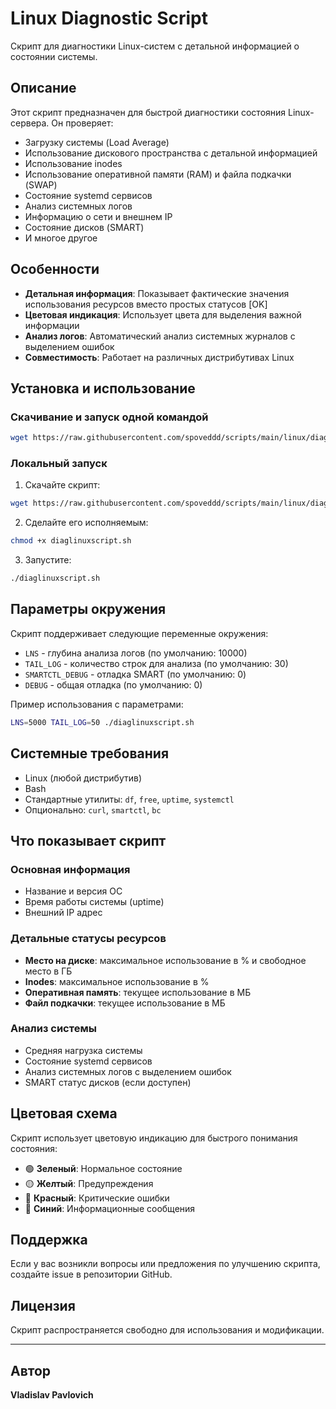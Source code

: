 # Linux Diagnostic Script

Скрипт для диагностики Linux-систем с детальной информацией о состоянии системы.

## Описание

Этот скрипт предназначен для быстрой диагностики состояния Linux-сервера. Он проверяет:

- Загрузку системы (Load Average)
- Использование дискового пространства с детальной информацией
- Использование inodes
- Использование оперативной памяти (RAM) и файла подкачки (SWAP)
- Состояние systemd сервисов
- Анализ системных логов
- Информацию о сети и внешнем IP
- Состояние дисков (SMART)
- И многое другое

## Особенности

- **Детальная информация**: Показывает фактические значения использования ресурсов вместо простых статусов [OK]
- **Цветовая индикация**: Использует цвета для выделения важной информации
- **Анализ логов**: Автоматический анализ системных журналов с выделением ошибок
- **Совместимость**: Работает на различных дистрибутивах Linux

## Установка и использование

### Скачивание и запуск одной командой

```bash
wget https://raw.githubusercontent.com/spoveddd/scripts/main/linux/diaglinuxscript/diaglinuxscript.sh && sleep 2 && bash diaglinuxscript.sh
```


### Локальный запуск

1. Скачайте скрипт:
```bash
wget https://raw.githubusercontent.com/spoveddd/scripts/main/linux/diaglinuxscript/diaglinuxscript.sh
```

2. Сделайте его исполняемым:
```bash
chmod +x diaglinuxscript.sh
```

3. Запустите:
```bash
./diaglinuxscript.sh
```

## Параметры окружения

Скрипт поддерживает следующие переменные окружения:

- `LNS` - глубина анализа логов (по умолчанию: 10000)
- `TAIL_LOG` - количество строк для анализа (по умолчанию: 30)
- `SMARTCTL_DEBUG` - отладка SMART (по умолчанию: 0)
- `DEBUG` - общая отладка (по умолчанию: 0)

Пример использования с параметрами:
```bash
LNS=5000 TAIL_LOG=50 ./diaglinuxscript.sh
```

## Системные требования

- Linux (любой дистрибутив)
- Bash
- Стандартные утилиты: `df`, `free`, `uptime`, `systemctl`
- Опционально: `curl`, `smartctl`, `bc`

## Что показывает скрипт

### Основная информация
- Название и версия ОС
- Время работы системы (uptime)
- Внешний IP адрес

### Детальные статусы ресурсов
- **Место на диске**: максимальное использование в % и свободное место в ГБ
- **Inodes**: максимальное использование в %
- **Оперативная память**: текущее использование в МБ
- **Файл подкачки**: текущее использование в МБ

### Анализ системы
- Средняя нагрузка системы
- Состояние systemd сервисов
- Анализ системных логов с выделением ошибок
- SMART статус дисков (если доступен)

## Цветовая схема

Скрипт использует цветовую индикацию для быстрого понимания состояния:
- 🟢 **Зеленый**: Нормальное состояние
- 🟡 **Желтый**: Предупреждения
- 🔴 **Красный**: Критические ошибки
- 🔵 **Синий**: Информационные сообщения

## Поддержка

Если у вас возникли вопросы или предложения по улучшению скрипта, создайте issue в репозитории GitHub.

## Лицензия

Скрипт распространяется свободно для использования и модификации.

---
## Автор
**Vladislav Pavlovich**

